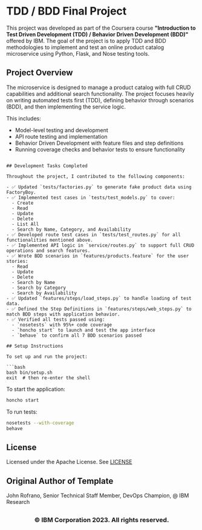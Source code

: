# TDD / BDD Final Project

This project was developed as part of the Coursera course **"Introduction to Test Driven Development (TDD) / Behavior Driven Development (BDD)"** offered by IBM. The goal of the project is to apply TDD and BDD methodologies to implement and test an online product catalog microservice using Python, Flask, and Nose testing tools.

## Project Overview

The microservice is designed to manage a product catalog with full CRUD capabilities and additional search functionality. The project focuses heavily on writing automated tests first (TDD), defining behavior through scenarios (BDD), and then implementing the service logic.

This includes:
- Model-level testing and development
- API route testing and implementation
- Behavior Driven Development with feature files and step definitions
- Running coverage checks and behavior tests to ensure functionality
```

## Development Tasks Completed

Throughout the project, I contributed to the following components:

- ✅ Updated `tests/factories.py` to generate fake product data using FactoryBoy.
- ✅ Implemented test cases in `tests/test_models.py` to cover:
  - Create
  - Read
  - Update
  - Delete
  - List All
  - Search by Name, Category, and Availability
- ✅ Developed route test cases in `tests/test_routes.py` for all functionalities mentioned above.
- ✅ Implemented API logic in `service/routes.py` to support full CRUD operations and search features.
- ✅ Wrote BDD scenarios in `features/products.feature` for the user stories:
  - Read
  - Update
  - Delete
  - Search by Name
  - Search by Category
  - Search by Availability
- ✅ Updated `features/steps/load_steps.py` to handle loading of test data.
- ✅ Defined the Step Definitions in `features/steps/web_steps.py` to match BDD steps with application behavior.
- ✅ Verified all tests passed using:
  - `nosetests` with 95%+ code coverage
  - `honcho start` to launch and test the app interface
  - `behave` to confirm all 7 BDD scenarios passed

## Setup Instructions

To set up and run the project:

```bash
bash bin/setup.sh
exit  # then re-enter the shell
```

To start the application:

```bash
honcho start
```

To run tests:

```bash
nosetests --with-coverage
behave
```
## License

Licensed under the Apache License. See [LICENSE](/LICENSE)

## Original Author of Template

John Rofrano, Senior Technical Staff Member, DevOps Champion, @ IBM Research

## <h3 align="center"> © IBM Corporation 2023. All rights reserved. <h3/>
